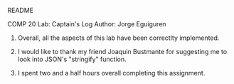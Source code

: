 README

COMP 20
Lab: Captain's Log
Author: Jorge Eguiguren

1. Overall, all the aspects of this lab have been correctlty implemented.

2. I would like to thank my friend Joaquin Bustmante for suggesting 
me to look into JSON's "stringify" function.

3. I spent two and a half hours overall completing this assignment.